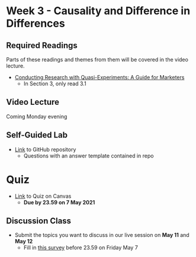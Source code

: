 # Week 3 - Causality and Difference in Differences

## Required Readings

Parts of these readings and themes from them will be covered in the video lecture.

* [Conducting Research with Quasi-Experiments: A Guide for Marketers][goldfarb-tucker]
    * In Section 3, only read 3.1

## Video Lecture

Coming Monday evening

<!-- * [Slides][lecture-slides-03]
* Videos as a [playlist](https://www.youtube.com/watch?v=X4c4-v1ZMeE&list=PL9QkA7C7GRGVPT7CpH90Y8Om79iA26grc) -->

## Self-Guided Lab

* [Link][lab-03] to GitHub repository 
    * Questions with an answer template contained in repo

# Quiz

* [Link][quiz-03] to Quiz on Canvas
    * **Due by 23.59 on 7 May 2021**

## Discussion Class

* Submit the topics you want to discuss in our live session on **May 11** and **May 12**
    * Fill in [this survey][week03-survey] before 23.59 on Friday May 7

[goldfarb-tucker]: https://papers.ssrn.com/sol3/papers.cfm?abstract_id=2420920

[quiz-03]: https://tilburguniversity.instructure.com/courses/7508/quizzes
[lab-03]: https://github.com/tisem-digital-marketing/smwa-lab-03
[week03-survey]: https://forms.gle/2debm9jfAgh34ovFA

